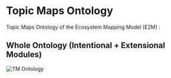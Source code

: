 Topic Maps Ontology
==

Topic Maps Ontology of the Ecosystem Mapping Model (E2M) :

Whole Ontology (Intentional + Extensional Modules)
-
![TM Ontology](https://github.com/iPlumb3r/EcosystemMappingModel/blob/master/images/TM_Ontology%40E2M_2020-05-04.png)

